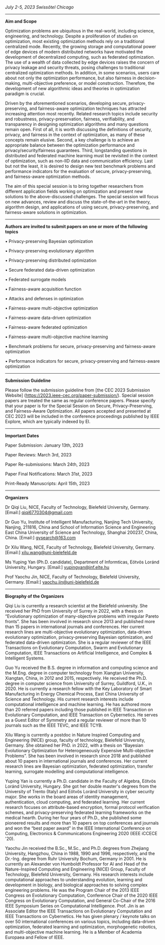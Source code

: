 *July 2-5, 2023  Swissôtel Chicago*

****

**Aim and Scope**

Optimization problems are ubiquitous in the real-world, including science, engineering, and technology. Despite a proliferation of studies on optimization, most existing optimization methods rely on a traditional centralized mode. Recently, the growing storage and computational power of edge devices of modern distributed networks have motivated the development of decentralized computing, such as federated optimization. The use of a wealth of data collected by edge devices raises the concern of privacy leakage and security threats, posing challenges to traditional centralized optimization methods. In addition, in some scenarios, users care about not only the optimization performance, but also fairness in decision-making, multi-objective preference, or model construction. Therefore, the development of new algorithmic ideas and theories in optimization paradigm is crucial.

Driven by the aforementioned scenarios, developing secure, privacy-preserving, and fairness-aware optimization techniques has attracted increasing attention most recently. Related research topics include security and robustness, privacy-preservation, fairness, verifiability, and transparency in designing optimization algorithms and many questions remain open. First of all, it is worth discussing the definitions of security, privacy, and fairness in the context of optimization, as many of these concepts remain elusive. Second, a key challenge is to achieve an appropriate balance between the optimization performance and privacy/security/fairness guarantees. Third, longstanding questions in distributed and federated machine learning must be revisited in the context of optimization, such as non-IID data and communication efficiency. Last but not the least, it is desired to design new test benchmark problems and performance indicators for the evaluation of secure, privacy-preserving, and fairness-aware optimization methods.

The aim of this special session is to bring together researchers from different application fields working on optimization and present new solutions to the above-discussed challenges. The special session will focus on new advances, review and discuss the state-of-the-art in the theory, algorithm design, and applications of using secure, privacy-preserving, and fairness-aware solutions in optimization.

****

**Authors are invited to submit papers on one or more of the following topics**

• Privacy-preserving Bayesian optimization

• Privacy-preserving evolutionary algorithm

• Privacy-preserving distributed optimization

• Secure federated data-driven optimization

• Federated surrogate models

• Fairness-aware acquisition function

• Attacks and defenses in optimization

• Fairness-aware multi-objective optimization

• Fairness-aware data-driven optimization

• Fairness-aware federated optimization

• Fairness-aware multi-objective machine learning

• Benchmark problems for secure, privacy-preserving and fairness-aware optimization

• Performance indicators for secure, privacy-preserving and fairness-aware optimization

****

**Submission Guideline**


Please follow the submission guideline from [the CEC 2023 Submission Website] (https://2023.ieee-cec.org/paper-submission/). Special session papers are treated the same as regular conference papers. Please specify that your paper is for the Special Session on Secure, Privacy-Preserving, and Fairness-Aware Optimization. All papers accepted and presented at CEC 2023 will be included in the conference proceedings published by IEEE Explore, which are typically indexed by EI.

****

**Important Dates**


Paper Submission: January 13th, 2023

Paper Reviews: March 3rd, 2023

Paper Re-submissions: March 24th, 2023

Paper Final Notifications: March 31st, 2023

Print-Ready Manuscripts: April 15th, 2023


****

**Organizers**


Dr Qiqi Liu, NICE, Faculty of Technology, Bielefeld University, Germany. [Email:] qiqi6770304@gmail.com

Dr Guo Yu, Institute of Intelligent Manufacturing, Nanjing Tech University, Nanjing, 211816, China and School of Information Science and Engineering East China University of Science and Technology, Shanghai 200237, China, China. [Email:] gysearch@163.com

Dr Xilu Wang, NICE, Faculty of Technology, Bielefeld University, Germany. [Email:] xilu.wang@uni-bielefeld.de

Ms Yuping Yan (Ph.D. candidate), Department of Informticas, Eötvös Loránd University, Hungary. [Email:] yupingyan@inf.elte.hu

Prof Yaochu Jin, NICE, Faculty of Technology, Bielefeld University, Germany. [Email:] yaochu.jin@uni-bielefeld.de

****

**Biography of the Organizers**


Qiqi Liu is currently a research scientist at the Bielefeld university. She received her PhD from University of Surrey in 2022, with a thesis on “Evolutionary optimization of many-objective problems with irregular Pareto fronts”. She has been involved in research since 2013 and published more than 15 papers in international journals and conferences. Her current research lines are multi-objective evolutionary optimization, data-driven evolutionary optimization, privacy-preserving Bayesian optimization, and federated data-driven optimization. She is a regular reviewer of the IEEE Transactions on Evolutionary Computation, Swarm and Evolutionary Computation, IEEE Transactions on Artificial Intelligence, and Complex & Intelligent Systems.

Guo Yu received the B.S. degree in information and computing science and the M.Eng. degree in computer technology from Xiangtan University, Xiangtan, China, in 2012 and 2015, respectively. He received the Ph.D. degree in computer science from University of Surrey, Guildford, U.K., in 2020. He is currently a research fellow with the Key Laboratory of Smart Manufacturing in Energy Chemical Process, East China University of Science and Technology. His current research interests include computational intelligence and machine learning. He has authored more than 20 referred papers including those published in IEEE Transaction on Evolutionary Computation, and IEEE Transaction on Cybernetics. He serves as a Guest Editor of Symmetry and a regular reviewer of more than 10 journals such as the IEEE TEVC, and IEEE TCYB.

Xilu Wang is currently a postdoc in Nature Inspired Computing and Engineering (NICE) group, faculty of technology, Bielefeld University, Germany. She obtained her PhD. in 2022, with a thesis on “Bayesian Evolutionary Optimization for Heterogeneously Expensive Multi-objective Problems”. She has been involved in research since 2018 and published about 10 papers in international journals and conferences. Her current research lines are Bayesian optimization, federated optimization, transfer learning, surrogate modelling and computational intelligence.

Yuping Yan is currently a Ph.D. candidate in the Faculty of Algebra, Eötvös Loránd University, Hungary. She got her double master's degrees from the University of Trento (Italy) and Eötvös Loránd University in cyber security major. She works in the board areas of identity management, authentication, cloud computing, and federated learning. Her current research focuses on attribute-based encryption, formal protocol verification schemes, and privacy-preserving federated learning frameworks on the medical hearth. During her four years of Ph.D., she published some pioneered results and more than 10 papers on top conferences and journals and won the “best paper award” in the IEEE International Conference on Computing, Electronics & Communications Engineering 2020 (IEEE iCCECE '20).

Yaochu Jin received the B.Sc., M.Sc., and Ph.D. degrees from Zhejiang University, Hangzhou, China in 1988, 1990 and 1996, respectively, and the Dr.-Ing. degree from Ruhr University Bochum, Germany in 2001. He is currently an Alexander von Humboldt Professor for AI and Head of the Nature-Inspired Computing and Engineering (NICE) Group, Faculty of Technology, Bielefeld University, Germany. His research interests include computational approaches to understanding evolution, learning and development in biology, and biological approaches to solving complex engineering problems. He was the Program Chair of the 2013 IEEE Congress on Evolutionary Computation, Conference Chair of the 2020 IEEE Congress on Evolutionary Computation, and General Co-Chair of the 2016 IEEE Symposium Series on Computational Intelligence. Prof. Jin is an Associate Editor the IEEE Transactions on Evolutionary Computation and IEEE Transactions on Cybernetics. He has given plenary / keynote talks on over 50 international conferences on various topics, including data-driven optimization, federated learning and optimization, morphogenetic robotics, and multi-objective machine learning. He is a Member of Academia Europaea and Fellow of IEEE.
